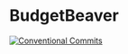 # BudgetBeaver

[![Conventional Commits](https://img.shields.io/badge/Conventional%20Commits-1.0.0-yellow.svg)](https://conventionalcommits.org)